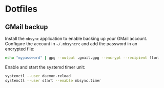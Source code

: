 # Dotfiles

## GMail backup

Install the `mbsync` application to enable backing up your GMail account.
Configure the account in `~/.mbsyncrc` and add the password in an encrypted file:

```sh
echo "mypassword" | gpg --output .gmail.gpg --encrypt --recipient florian@floriandejonckheere.be
```

Enable and start the systemd timer unit:

```sh
systemctl --user daemon-reload
systemctl --user start --enable mbsync.timer
```
